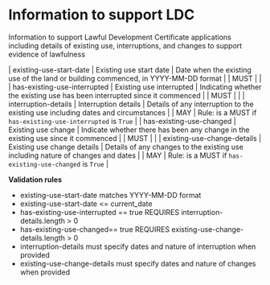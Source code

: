 # Information to support LDC

Information to support Lawful Development Certificate applications including
details of existing use, interruptions, and changes to support evidence of lawfulness


| existing-use-start-date | Existing use start date | Date when the existing use of the land or building commenced, in YYYY-MM-DD format |  | MUST |  |
| has-existing-use-interrupted | Existing use interrupted | Indicating whether the existing use has been interrupted since it commenced |  | MUST |  |
| interruption-details | Interruption details | Details of any interruption to the existing use including dates and circumstances |  | MAY | Rule: is a MUST if `has-existing-use-interrupted` is `True` |
| has-existing-use-changed | Existing use change | Indicate whether there has been any change in the existing use since it commenced |  | MUST |  |
| existing-use-change-details | Existing use change details | Details of any changes to the existing use including nature of changes and dates |  | MAY | Rule: is a MUST if `has-existing-use-changed` is `True` |

**Validation rules**

- existing-use-start-date matches YYYY-MM-DD format
- existing-use-start-date <= current_date
- has-existing-use-interrupted == true REQUIRES interruption-details.length > 0
- has-existing-use-changed== true REQUIRES existing-use-change-details.length > 0
- interruption-details must specify dates and nature of interruption when provided
- existing-use-change-details must specify dates and nature of changes when provided